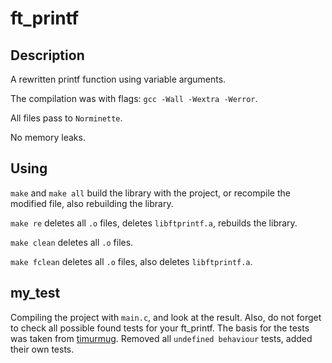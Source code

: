 # ft_printf

## Description

A rewritten printf function using variable arguments.

The compilation was with flags: ``gcc -Wall -Wextra -Werror``.

All files pass to ``Norminette``.

No memory leaks.

## Using

``make`` and ``make all`` build the library with the project, or recompile the modified file, also rebuilding the library.

``make re`` deletes all ``.o`` files, deletes ``libftprintf.a``, rebuilds the library.

``make clean`` deletes all ``.o`` files.

``make fclean`` deletes all ``.o`` files, also deletes ``libftprintf.a``.

## my_test

Compiling the project with ``main.c``, and look at the result. Also, do not forget to check all possible found tests for your ft_printf. The basis for the tests was taken from [timurmug](https://github.com/timurmug). Removed all ``undefined behaviour`` tests, added their own tests.
